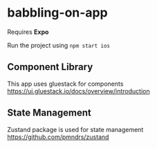 # babbling-on-app

Requires **Expo**

Run the project using `npm start ios`

## Component Library

This app uses gluestack for components https://ui.gluestack.io/docs/overview/introduction

## State Management

Zustand package is used for state management https://github.com/pmndrs/zustand
